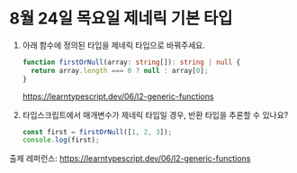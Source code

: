# 8월 24일 목요일 제네릭 기본 타입


1. 아래 함수에 정의된 타입을 제네릭 타입으로 바꿔주세요.

    ```ts
    function firstOrNull(array: string[]): string | null {
      return array.length === 0 ? null : array[0];
    }
    ```

    https://learntypescript.dev/06/l2-generic-functions

2. 타입스크립트에서 매개변수가 제네릭 타입일 경우, 반환 타입을 추론할 수 있나요?

    ```ts
    const first = firstOrNull([1, 2, 3]);
    console.log(first);
    ```

출제 레퍼런스: https://learntypescript.dev/06/l2-generic-functions
